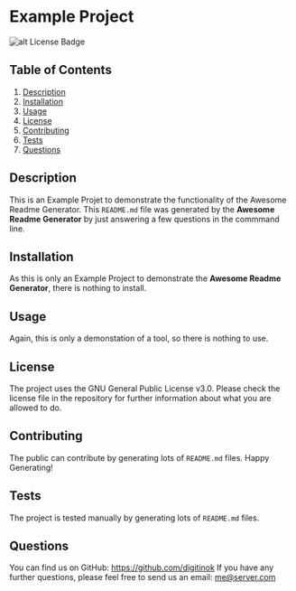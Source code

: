 # Example Project

![alt License Badge](https://img.shields.io/badge/license-GNU_General_Public_License_v3.0-green.svg)

## Table of Contents

1. [Description](#description)
2. [Installation](#installation)
3. [Usage](#usage)
4. [License](#license)
5. [Contributing](#contributing)
6. [Tests](#tests)
7. [Questions](#questions)

## Description

This is an Example Projet to demonstrate the functionality of the Awesome Readme Generator.  This `README.md` file was generated by the **Awesome Readme Generator** by just answering a few questions in the commmand line.

## Installation

As this is only an Example Project to demonstrate the **Awesome Readme Generator**, there is nothing to install.

## Usage

Again, this is only a demonstation of a tool, so there is nothing to use.

## License

The project uses the GNU General Public License v3.0. Please check the license file in the repository for further information about what you are allowed to do.

## Contributing

The public can contribute by generating lots of `README.md` files. Happy Generating!

## Tests

The project is tested manually by generating lots of `README.md` files.

## Questions

You can find us on GitHub: https://github.com/digitinok
If you have any further questions, please feel free to send us an email: me@server.com
  
